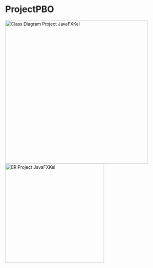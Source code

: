 # ProjectPBO

<img width="455" alt="Class Diagram Project JavaFXKel" src="https://user-images.githubusercontent.com/77543408/105125618-69a52600-5b0f-11eb-8d9c-2e573d072e66.PNG">
<img width="315" alt="ER Project JavaFXKel" src="https://user-images.githubusercontent.com/77543408/105125628-71fd6100-5b0f-11eb-95c1-050aed9c90c1.PNG">
